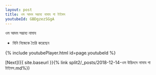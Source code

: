 ```yaml
---
layout: post
title: ওম আদম সম্ভাব্য নামায গা টাইমস
youtubeId: GBDgzezSGgA
---
```

 
 
 ওম আদম সম্ভাব্য নামায  
 
 -  যিনি নিজেকে তৈরি করেছেন 
 
  
 
  
 
 
 
 
 
 


{% include youtubePlayer.html id=page.youtubeId %}
 
[Next]({{ site.baseurl }}{% link  split2/_posts/2018-12-14-ওম উদ্ভিদদে নামায গা টাইমস.md%})
 

